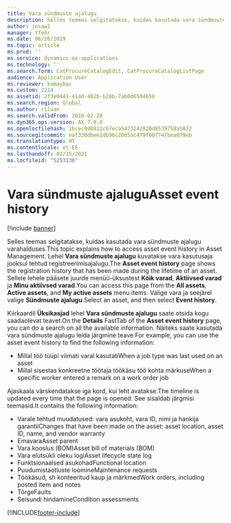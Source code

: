 ```yaml
---
title: Vara sündmuste ajalugu
description: Selles teemas selgitatakse, kuidas kasutada vara sündmuste ajalugu varahalduses.
author: josaw1
manager: tfehr
ms.date: 06/26/2019
ms.topic: article
ms.prod: ''
ms.service: dynamics-ax-applications
ms.technology: ''
ms.search.form: CatProcureCatalogEdit, CatProcureCatalogListPage
audience: Application User
ms.reviewer: kamaybac
ms.custom: 2214
ms.assetid: 2f3e0441-414d-402b-b28b-7ab0d650d658
ms.search.region: Global
ms.author: riluan
ms.search.validFrom: 2016-02-28
ms.dyn365.ops.version: AX 7.0.0
ms.openlocfilehash: 1bcec99b811c67eca5473242820d8539758a5872
ms.sourcegitcommit: eaf330dbee1db96c20d5ac479f007747bea079eb
ms.translationtype: HT
ms.contentlocale: et-EE
ms.lasthandoff: 02/15/2021
ms.locfileid: "5253130"
---
```

# <a name="asset-event-history"></a><span data-ttu-id="3ea30-103">Vara sündmuste ajalugu</span><span class="sxs-lookup"><span data-stu-id="3ea30-103">Asset event history</span></span>

[!include [banner](../../includes/banner.md)]

 

<span data-ttu-id="3ea30-104">Selles teemas selgitatakse, kuidas kasutada vara sündmuste ajalugu varahalduses.</span><span class="sxs-lookup"><span data-stu-id="3ea30-104">This topic explains how to access asset event history in Asset Management.</span></span> <span data-ttu-id="3ea30-105">Lehel **Vara sündmuste ajalugu** kuvatakse vara kasutusaja jooksul tehtud registreerimisajalugu.</span><span class="sxs-lookup"><span data-stu-id="3ea30-105">The **Asset event history** page shows the registration history that has been made during the lifetime of an asset.</span></span> <span data-ttu-id="3ea30-106">Sellele lehele pääsete juurde menüü-üksustest **Kõik varad**, **Aktiivsed varad** ja **Minu aktiivsed varad**.</span><span class="sxs-lookup"><span data-stu-id="3ea30-106">You can access this page from the **All assets**, **Active assets**, and **My active assets** menu items.</span></span> <span data-ttu-id="3ea30-107">Valige vara ja seejärel valige **Sündmuste ajalugu**.</span><span class="sxs-lookup"><span data-stu-id="3ea30-107">Select an asset, and then select **Event history**.</span></span>

<span data-ttu-id="3ea30-108">Kiirkaardil **Üksikasjad** lehel **Vara sündmuste ajalugu** saate otsida kogu saadaolevat teavet.</span><span class="sxs-lookup"><span data-stu-id="3ea30-108">On the **Details** FastTab of the **Asset event history** page, you can do a search on all the available information.</span></span> <span data-ttu-id="3ea30-109">Näiteks saate kasutada vara sündmuste ajalugu leida järgmine teave:</span><span class="sxs-lookup"><span data-stu-id="3ea30-109">For example, you can use the asset event history to find the following information:</span></span>

- <span data-ttu-id="3ea30-110">Millal töö tüüpi viimati varal kasutati</span><span class="sxs-lookup"><span data-stu-id="3ea30-110">When a job type was last used on an asset</span></span>
- <span data-ttu-id="3ea30-111">Millal sisestas konkreetne töötaja töökäsu töö kohta märkuse</span><span class="sxs-lookup"><span data-stu-id="3ea30-111">When a specific worker entered a remark on a work order job</span></span>

<span data-ttu-id="3ea30-112">Ajaskaala värskendatakse iga kord, kui leht avatakse.</span><span class="sxs-lookup"><span data-stu-id="3ea30-112">The timeline is updated every time that the page is opened.</span></span> <span data-ttu-id="3ea30-113">See sisaldab järgmisi teemasid.</span><span class="sxs-lookup"><span data-stu-id="3ea30-113">It contains the following information:</span></span>

- <span data-ttu-id="3ea30-114">Varale tehtud muudatused: vara asukoht, vara ID, nimi ja hankija garantii</span><span class="sxs-lookup"><span data-stu-id="3ea30-114">Changes that have been made on the asset: asset location, asset ID, name, and vendor warranty</span></span>
- <span data-ttu-id="3ea30-115">Emavara</span><span class="sxs-lookup"><span data-stu-id="3ea30-115">Asset parent</span></span>
- <span data-ttu-id="3ea30-116">Vara kooslus (BOM)</span><span class="sxs-lookup"><span data-stu-id="3ea30-116">Asset bill of materials (BOM)</span></span>
- <span data-ttu-id="3ea30-117">Vara elutsükli oleku logi</span><span class="sxs-lookup"><span data-stu-id="3ea30-117">Asset lifecycle state log</span></span>
- <span data-ttu-id="3ea30-118">Funktsionaalsed asukohad</span><span class="sxs-lookup"><span data-stu-id="3ea30-118">Functional location</span></span>
- <span data-ttu-id="3ea30-119">Puudumistaotluste loomine</span><span class="sxs-lookup"><span data-stu-id="3ea30-119">Maintenance requests</span></span>
- <span data-ttu-id="3ea30-120">Töökäsud, sh konteeritud kaup ja märkmed</span><span class="sxs-lookup"><span data-stu-id="3ea30-120">Work orders, including posted item and notes</span></span>
- <span data-ttu-id="3ea30-121">Tõrge</span><span class="sxs-lookup"><span data-stu-id="3ea30-121">Faults</span></span>
- <span data-ttu-id="3ea30-122">Seisundi hindamine</span><span class="sxs-lookup"><span data-stu-id="3ea30-122">Condition assessments</span></span>


[!INCLUDE[footer-include](../../../includes/footer-banner.md)]